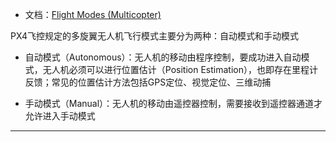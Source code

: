 + 文档：[Flight Modes (Multicopter)](https://docs.px4.io/main/en/flight_modes_mc/)

PX4飞控规定的多旋翼无人机飞行模式主要分为两种：自动模式和手动模式

+ 自动模式（Autonomous）：无人机的移动由程序控制，要成功进入自动模式，无人机必须可以进行位置估计（Position Estimation），也即存在里程计反馈；常见的位置估计方法包括GPS定位、视觉定位、三维动捕

+ 手动模式（Manual）：无人机的移动由遥控器控制，需要接收到遥控器通道才允许进入手动模式

---
